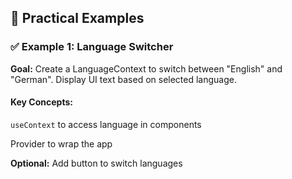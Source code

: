 ## 🧪 Practical Examples

### ✅ Example 1: Language Switcher

**Goal:** Create a LanguageContext to switch between "English" and "German".
Display UI text based on selected language.

#### Key Concepts:

`useContext` to access language in components

Provider to wrap the app

**Optional:** Add button to switch languages
